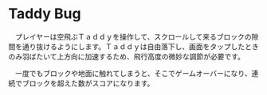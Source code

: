 # Taddy Bug

　プレイヤーは空飛ぶＴａｄｄｙを操作して、スクロールして来るブロックの隙間を通り抜けるようにします。Ｔａｄｄｙは自由落下し、画面をタップしたときのみ羽ばたいて上方向に加速するため、飛行高度の微妙な調節が必要です。
 
　一度でもブロックや地面に触れてしまうと、そこでゲームオーバーになり、連続でブロックを超えた数がスコアになります。

